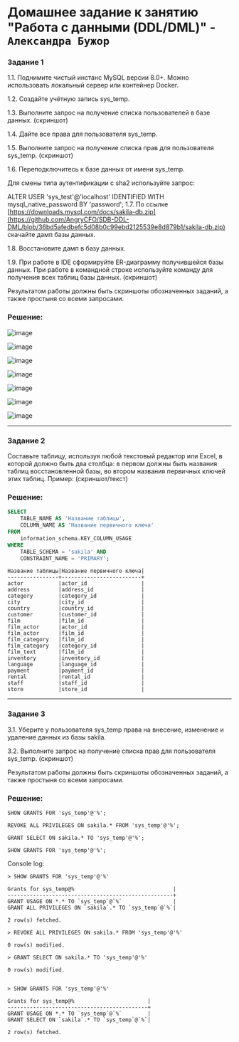 # Домашнее задание к занятию "Работа с данными (DDL/DML)" - `Александра Бужор`

### Задание 1

1.1. Поднимите чистый инстанс MySQL версии 8.0+. Можно использовать локальный сервер или контейнер Docker.

1.2. Создайте учётную запись sys_temp.

1.3. Выполните запрос на получение списка пользователей в базе данных. (скриншот)

1.4. Дайте все права для пользователя sys_temp.

1.5. Выполните запрос на получение списка прав для пользователя sys_temp. (скриншот)

1.6. Переподключитесь к базе данных от имени sys_temp.

Для смены типа аутентификации с sha2 используйте запрос:

ALTER USER 'sys_test'@'localhost' IDENTIFIED WITH mysql_native_password BY 'password';
1.7. По ссылке [https://downloads.mysql.com/docs/sakila-db.zip](https://github.com/AngryCFO/SDB-DDL-DML/blob/36bd5afedbefc5d08b0c99ebd2125539e8d879b1/sakila-db.zip) скачайте дамп базы данных.

1.8. Восстановите дамп в базу данных.

1.9. При работе в IDE сформируйте ER-диаграмму получившейся базы данных. При работе в командной строке используйте команду для получения всех таблиц базы данных. (скриншот)

Результатом работы должны быть скриншоты обозначенных заданий, а также простыня со всеми запросами.

### Решение:

![image](https://github.com/user-attachments/assets/9f611fa3-6557-446d-8c38-879ba19d3b00)

![image](https://github.com/user-attachments/assets/b7fc24ca-8876-415b-8c46-cd1a74963ede)

![image](https://github.com/user-attachments/assets/c95e43ae-d945-4618-9f2e-b6c1cfcd5b56)

![image](https://github.com/user-attachments/assets/ecdd0511-896a-4b55-bf48-2b32697e7910)

![image](https://github.com/user-attachments/assets/3ad70bf1-9832-4e61-bf87-ef1763a3f707)

![image](https://github.com/user-attachments/assets/4cc83570-6c8e-4b3a-8eba-ebf92d261b8f)

![image](https://github.com/user-attachments/assets/4ce35fd0-a702-4555-b341-49f80aefb51b)

---

### Задание 2

Составьте таблицу, используя любой текстовый редактор или Excel, в которой должно быть два столбца: в первом должны быть названия таблиц восстановленной базы, во втором названия первичных ключей этих таблиц. Пример: (скриншот/текст)

### Решение:

```sql
SELECT 
    TABLE_NAME AS 'Название таблицы', 
    COLUMN_NAME AS 'Название первичного ключа'
FROM 
    information_schema.KEY_COLUMN_USAGE
WHERE 
    TABLE_SCHEMA = 'sakila' AND
    CONSTRAINT_NAME = 'PRIMARY';
```

```
Название таблицы|Название первичного ключа|
----------------+-------------------------+
actor           |actor_id                 |
address         |address_id               |
category        |category_id              |
city            |city_id                  |
country         |country_id               |
customer        |customer_id              |
film            |film_id                  |
film_actor      |actor_id                 |
film_actor      |film_id                  |
film_category   |film_id                  |
film_category   |category_id              |
film_text       |film_id                  |
inventory       |inventory_id             |
language        |language_id              |
payment         |payment_id               |
rental          |rental_id                |
staff           |staff_id                 |
store           |store_id                 |
```


---

### Задание 3

3.1. Уберите у пользователя sys_temp права на внесение, изменение и удаление данных из базы sakila.

3.2. Выполните запрос на получение списка прав для пользователя sys_temp. (скриншот)

Результатом работы должны быть скриншоты обозначенных заданий, а также простыня со всеми запросами.

### Решение:

```
SHOW GRANTS FOR 'sys_temp'@'%';
```
```
REVOKE ALL PRIVILEGES ON sakila.* FROM 'sys_temp'@'%';
```
```
GRANT SELECT ON sakila.* TO 'sys_temp'@'%';
```
```
SHOW GRANTS FOR 'sys_temp'@'%';
```


Console log:
```
> SHOW GRANTS FOR 'sys_temp'@'%'

Grants for sys_temp@%                               |
----------------------------------------------------+
GRANT USAGE ON *.* TO `sys_temp`@`%`                |
GRANT ALL PRIVILEGES ON `sakila`.* TO `sys_temp`@`%`|

2 row(s) fetched.

> REVOKE ALL PRIVILEGES ON sakila.* FROM 'sys_temp'@'%'

0 row(s) modified.

> GRANT SELECT ON sakila.* TO 'sys_temp'@'%'

0 row(s) modified.


> SHOW GRANTS FOR 'sys_temp'@'%'

Grants for sys_temp@%                       |
--------------------------------------------+
GRANT USAGE ON *.* TO `sys_temp`@`%`        |
GRANT SELECT ON `sakila`.* TO `sys_temp`@`%`|

2 row(s) fetched.
```
